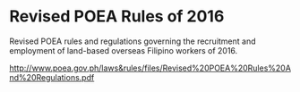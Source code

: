 #  Revised POEA Rules of 2016

Revised POEA rules and regulations governing the recruitment and employment of land-based overseas Filipino workers of 2016.

<http://www.poea.gov.ph/laws&rules/files/Revised%20POEA%20Rules%20And%20Regulations.pdf>
